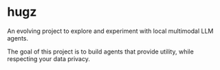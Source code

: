 # hugz

An evolving project to explore and experiment with local multimodal LLM agents. 

The goal of this project is to build agents that provide utility, while respecting your data privacy.
